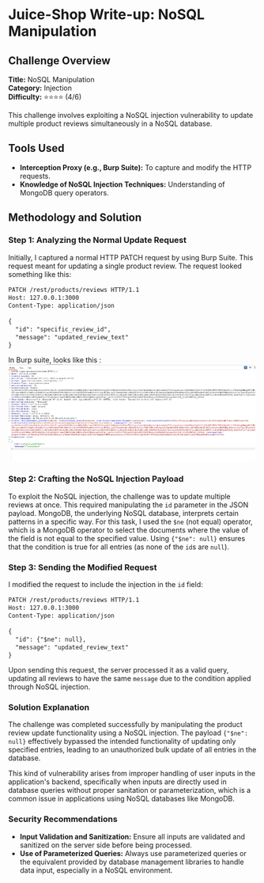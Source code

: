# Juice-Shop Write-up: NoSQL Manipulation

## Challenge Overview

**Title:** NoSQL Manipulation  
**Category:** Injection  
**Difficulty:** ⭐⭐⭐⭐ (4/6)

This challenge involves exploiting a NoSQL injection vulnerability to update multiple product reviews simultaneously in a NoSQL database.

## Tools Used

- **Interception Proxy (e.g., Burp Suite):** To capture and modify the HTTP requests.
- **Knowledge of NoSQL Injection Techniques:** Understanding of MongoDB query operators.

## Methodology and Solution

### Step 1: Analyzing the Normal Update Request

Initially, I captured a normal HTTP PATCH request by using Burp Suite. This request meant for updating a single product review. The request looked something like this:

```http
PATCH /rest/products/reviews HTTP/1.1
Host: 127.0.0.1:3000
Content-Type: application/json

{
  "id": "specific_review_id",
  "message": "updated_review_text"
}
```

In Burp suite, looks like this :
<img src="../assets/difficulty4/nosql_manipulation_1.png" alt="burp suite request" width="500px">


### Step 2: Crafting the NoSQL Injection Payload

To exploit the NoSQL injection, the challenge was to update multiple reviews at once. This required manipulating the `id` parameter in the JSON payload. MongoDB, the underlying NoSQL database, interprets certain patterns in a specific way. For this task, I used the `$ne` (not equal) operator, which is a MongoDB operator to select the documents where the value of the field is not equal to the specified value. Using `{"$ne": null}` ensures that the condition is true for all entries (as none of the `id`s are `null`).

### Step 3: Sending the Modified Request

I modified the request to include the injection in the `id` field:

```http
PATCH /rest/products/reviews HTTP/1.1
Host: 127.0.0.1:3000
Content-Type: application/json

{
  "id": {"$ne": null},
  "message": "updated_review_text"
}
```

Upon sending this request, the server processed it as a valid query, updating all reviews to have the same `message` due to the condition applied through NoSQL injection.

### Solution Explanation

The challenge was completed successfully by manipulating the product review update functionality using a NoSQL injection. The payload `{"$ne": null}` effectively bypassed the intended functionality of updating only specified entries, leading to an unauthorized bulk update of all entries in the database.

This kind of vulnerability arises from improper handling of user inputs in the application's backend, specifically when inputs are directly used in database queries without proper sanitation or parameterization, which is a common issue in applications using NoSQL databases like MongoDB.

### Security Recommendations

- **Input Validation and Sanitization:** Ensure all inputs are validated and sanitized on the server side before being processed.
- **Use of Parameterized Queries:** Always use parameterized queries or the equivalent provided by database management libraries to handle data input, especially in a NoSQL environment.
